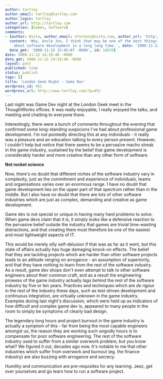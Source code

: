 ```yaml
---
author: tartley
author_email: tartley@tartley.com
author_login: tartley
author_url: http://tartley.com
categories: [Games, Software]
comments:
- {author: Nixta, author_email: nfurness@nixta.com, author_url: 'http://nixtarolls.nixta.com',
  content: 'Why, Uncle Jon, I think that may be one of the best things I''ve read
    about software development in a long long time.', date: '2008-11-22 15:45:07 -0600',
  date_gmt: '2008-11-22 15:45:07 -0600', id: 18535}
date: 2008-11-22 14:19:48 -0600
date_gmt: 2008-11-22 14:19:48 -0600
layout: post
published: true
status: publish
tags: []
title: 'London Geek Night : Game Dev'
wordpress_id: 451
wordpress_url: http://www.tartley.com/?p=451
---
```


Last night was Game Dev night at the London Geek meet in the
ThoughtWorks offices. It was really enjoyable, I really enjoyed the
talks, and meeting and chatting to everyone there.

Interestingly, there were a bunch of comments throughout the evening
that confirmed some long-standing suspicions I've had about professional
game development. I'm not pointedly directing this at any individuals -
it really was a pleasure and an education talking to every person
present. However, I couldn't help but notice that there seems to be a
pervasive macho streak in the game industry, sustained by the belief
that game development is considerably harder and more creative than any
other form of software.

**Not rocket science**

Now, there's no doubt that different niches of the software industry
vary in complexity, just as the commitment and experience of
individuals, teams and organisations varies over an enormous range. I
have no doubt that game development lies on the upper part of that
spectrum rather than in the middle. But I also have no doubt that there
are lots of other software industries which are just as complex,
demanding and creative as game development.

Game dev is not special or unique in having many hard problems to solve.
When game devs claim that it is, it simply looks like a defensive
reaction to the pervasive belief outside the industry that games are
trivial time-wasting distractions, and that creating them must therefore
be one of the easiest and most lightweight aspects of IT.

This would be merely silly self-delusion if that was as far as it went,
but this state of affairs actually has huge damaging knock-on effects.
The belief that they are tackling projects which are harder than other
software projects leads to an attitude verging on arrogance - an
assumption of superiority, and that they have nothing to learn from the
rest of the software industry. As a result, game dev shops don't even
attempt to talk to other software engineers about their common craft,
and as a result the engineering prowess of the game industry actually
*lags behind* the rest of the software industry by five or ten years.
Practices and techniques which are *de rigour* in the rest of the
industry these days, such as test-driven development and continuous
integration, are virtually unknown in the game industry. Examples during
last night's discussion, which were held up as indicators of how
difficult and complex game dev is, appeared to many people in the room
to simply be symptoms of clearly bad design.

The legendary long hours and project burnout in the game industry is
actually a symptom of this - far from being the most capable engineers
amongst us, the reason they are working such ungodly hours is to
compensate for poor software engineering. The rest of the software
industry used to suffer from a similar overwork problem, but you know
what? We figured it out, decades ago now. It's notable to me that other
industries which suffer from overwork and burnout (eg. the finance
industry) are also buzzing with arrogance and secrecy.

Humility and communication are pre-requisites for any learning. Jeez,
get over yourselves and go learn how to run a software project.
